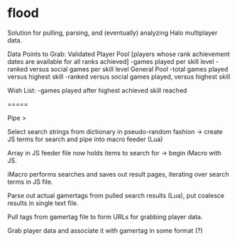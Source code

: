 flood
=====

Solution for pulling, parsing, and (eventually) analyzing Halo multiplayer data.

Data Points to Grab:
  Validated Player Pool [players whose rank achievement dates are available for all ranks achieved]
    -games played per skill level
    -ranked versus social games per skill level
  General Pool
    -total games played versus highest skill
    -ranked versus social games played, versus highest skill
    
Wish List:
  -games played after highest achieved skill reached

=====

Pipe >

Select search strings from dictionary in pseudo-random fashion -> create JS terms for search and pipe into macro feeder (Lua)

>>

Array in JS feeder file now holds items to search for -> begin iMacro with JS.

>>

iMacro performs searches and saves out result pages, iterating over search terms in JS file.

>>

Parse out actual gamertags from pulled search results (Lua), put coalesce results in single text file.

>>

Pull tags from gamertag file to form URLs for grabbing player data.

>> 

Grab player data and associate it with gamertag in some format (?)
